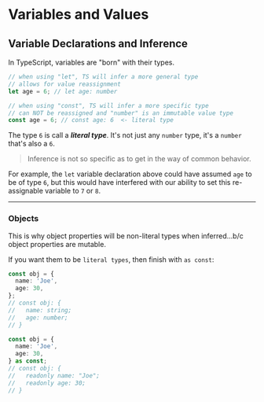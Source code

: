 # Variables and Values

## Variable Declarations and Inference

In TypeScript, variables are "born" with their types.

```ts
// when using "let", TS will infer a more general type
// allows for value reassignment
let age = 6; // let age: number

// when using "const", TS will infer a more specific type
// can NOT be reassigned and "number" is an immutable value type
const age = 6; // const age: 6  <- literal type
```

The type `6` is call a **_literal type_**. It's not just any `number` type, it's a `number` that's also a `6`.

> Inference is not so specific as to get in the way of common behavior.

For example, the `let` variable declaration above could have assumed `age` to be of type `6`, but this would have interfered with our ability to set this re-assignable variable to `7` or `8`.

---

### Objects

This is why object properties will be non-literal types when inferred...b/c object properties are mutable.

If you want them to be `literal types`, then finish with `as const`:

```ts
const obj = {
  name: 'Joe',
  age: 30,
};
// const obj: {
//   name: string;
//   age: number;
// }

const obj = {
  name: 'Joe',
  age: 30,
} as const;
// const obj: {
//   readonly name: "Joe";
//   readonly age: 30;
// }
```
